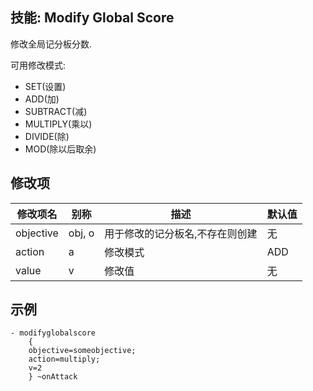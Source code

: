 技能: Modify Global Score
--------------------------

修改全局记分板分数.

可用修改模式:

-   SET(设置)
-   ADD(加)
-   SUBTRACT(减)
-   MULTIPLY(乘以)
-   DIVIDE(除)
-   MOD(除以后取余)

修改项
----------

| 修改项名 | 别称    | 描述                                                                                                    | 默认值 |
|-----------|------------|----------------------------------------------------------------------------------------------------------------|---------------|
| objective | obj, o  | 用于修改的记分板名,不存在则创建 | 无 |
| action    | a       | 修改模式                                                             | ADD     |
| value     | v       | 修改值                                                                                          | 无 |

示例
--------

    - modifyglobalscore
        {
        objective=someobjective;
        action=multiply;
        v=2
        } ~onAttack
